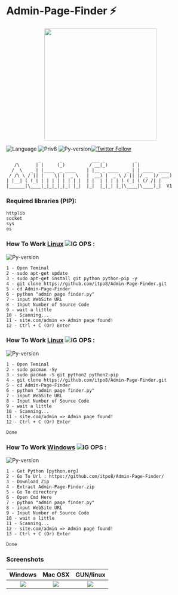 # Admin-Page-Finder ⚡️
<p align="center">
  <img src="https://en.bloggif.com/tmp/013044b252ea5cb81ca3ca2a628f6b4f/text.gif" width="300px"/>
</p>

![Language](http://img.shields.io/:language-Python-yellow.svg?style=plastic=appveyor) ![Priv8](http://img.shields.io/:Priv8-DontPriv8-green.svg?style=plastic=appveyor) 
![Py-version](http://img.shields.io/:Version_python-Python2.7-blueviolet.svg?style=plastic=appveyor)[![Twitter Follow](https://img.shields.io/twitter/follow/nofuzgar.svg?style=social&label=Follow)](https://twitter.com/nofuzgar)
```
            _       _           ___ _           _             
   /\      | |     (_)         / __|_)         | |            
  /  \   _ | |____  _ ____    | |__ _ ____   _ | | ____  ____ 
 / /\ \ / || |    \| |  _ \   |  __) |  _ \ / || |/ _  )/ ___)
| |__| ( (_| | | | | | | | |  | |  | | | | ( (_| ( (/ /| |     
|______|\____|_|_|_|_|_| |_|  |_|  |_|_| |_|\____|\____)_|  V1    

```
### **Required libraries (PIP):**
```
httplib
socket
sys
os
```

### **How To Work [Linux](https://wikipedia.org/wiki/Linux) ![IG OPS](http://icons.iconarchive.com/icons/dakirby309/simply-styled/32/OS-Linux-icon.png) :**
![Py-version](http://img.shields.io/:Deban-Ubuntu-red.svg?style=plastic=appveyor)
```
1 - Open Teminal 
2 - sudo apt-get update
3 - sudo apt-get install git python python-pip -y
4 - git clone https://github.com/itpo8/Admin-Page-Finder.git
5 - cd Admin-Page-Finder
6 - python "admin page finder.py"
7 - input WebSite URL
8 - Input Number of Source Code
9 - wait a little
10 - Scanning...
11 - site.com/admin => Admin page found!
12 - Ctrl + C (Or) Enter
```

### **How To Work [Linux](https://wikipedia.org/wiki/Linux) ![IG OPS](http://icons.iconarchive.com/icons/dakirby309/simply-styled/32/OS-Linux-icon.png) :**
![Py-version](http://img.shields.io/:Arch-Black_Arch-black.svg?style=plastic=appveyor)
```
1 - Open Teminal 
2 - sudo pacman -Sy
3 - sudo pacman -S git python2 python2-pip
4 - git clone https://github.com/itpo8/Admin-Page-Finder.git
5 - cd Admin-Page-Finder
6 - python "admin page finder.py"
7 - input WebSite URL
8 - Input Number of Source Code
9 - wait a little
10 - Scanning...
11 - site.com/admin => Admin page found!
12 - Ctrl + C (Or) Enter

Done
```

### **How To Work [Windows](https://wikipedia.org/wiki/windows) ![IG OPS](http://icons.iconarchive.com/icons/dakirby309/simply-styled/32/OS-Windows-icon.png) :**
![Py-version](http://img.shields.io/:Win7-Win8_Win8.1_win10-blue.svg?style=plastic=appveyor)
```
1 - Get Python [python.org]
2 - Go To Url : https://github.com/itpo8/Admin-Page-Finder/
3 - Download Zip
4 - Extract Admin-Page-Finder.zip
5 - Go To directory
6 - Open Cmd Here
7 - python "admin page finder.py"
8 - input WebSite URL
9 - Input Number of Source Code
10 - wait a little
11 - Scanning...
12 - site.com/admin => Admin page found!
13 - Ctrl + C (Or) Enter

Done
```
### **Screenshots**

|Windows|Mac OSX|GUN/linux|  
|:---:|:---:|:---:|  
|![](https://uupload.ir/files/p3xs_1.jpg)|![](https://persepolisdm.github.io/img/screen/mac.png)|![](https://persepolisdm.github.io/img/screen/windows.png)|
